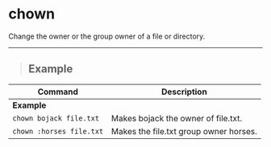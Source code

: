 # chown

Change the owner or the group owner of a file or directory.

---

> ## **Example**
| **Command**   | **Description**   |
| --------------|-------------------|
| **Example** |
| `chown bojack file.txt` | Makes bojack the owner of file.txt. |
| `chown :horses file.txt` | Makes the file.txt group owner horses. |

